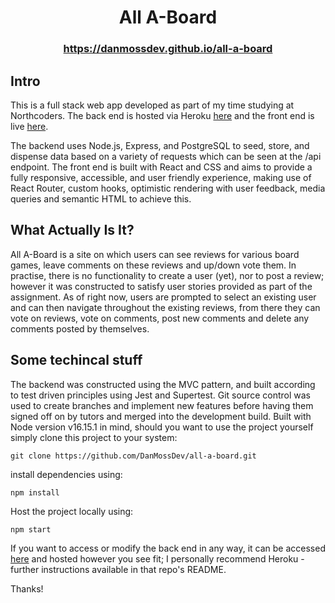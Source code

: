# <center>All A-Board</center>

### <center>https://danmossdev.github.io/all-a-board</center>

## Intro
This is a full stack web app developed as part of my time studying at Northcoders. The back end is hosted via Heroku [here](https://beegee-api.herokuapp.com/) and the front end is live [here](https://danmossdev.github.io/all-a-board).

The backend uses Node.js, Express, and PostgreSQL to seed, store, and dispense data based on a variety of requests which can be seen at the /api endpoint. The front end is built with React and CSS and aims to provide a fully responsive, accessible, and user friendly experience, making use of React Router, custom hooks, optimistic rendering with user feedback, media queries and semantic HTML to achieve this.

## What Actually Is It?
All A-Board is a site on which users can see reviews for various board games, leave comments on these reviews and up/down vote them. In practise, there is no functionality to create a user (yet), nor to post a review; however it was constructed to satisfy user stories provided as part of the assignment. As of right now, users are prompted to select an existing user and can then navigate throughout the existing reviews, from there they can vote on reviews, vote on comments, post new comments and delete any comments posted by themselves.

## Some techincal stuff
The backend was constructed using the MVC pattern, and built according to test driven principles using Jest and Supertest. Git source control was used to create branches and implement new features before having them signed off on by tutors and merged into the development build.
Built with Node version v16.15.1 in mind, should you want to use the project yourself simply clone this project to your system:
```
git clone https://github.com/DanMossDev/all-a-board.git
```

install dependencies using:
```
npm install
```
Host the project locally using:
```
npm start
```

If you want to access or modify the back end in any way, it can be accessed [here](https://github.com/DanMossDev/board-game-api) and hosted however you see fit; I personally recommend Heroku - further instructions available in that repo's README.

Thanks!
